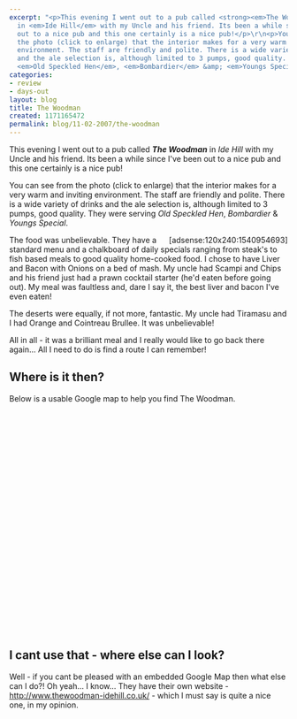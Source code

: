 ```yaml
---
excerpt: "<p>This evening I went out to a pub called <strong><em>The Woodman</em></strong>
  in <em>Ide Hill</em> with my Uncle and his friend. Its been a while since I've been
  out to a nice pub and this one certainly is a nice pub!</p>\r\n<p>You can see from
  the photo (click to enlarge) that the interior makes for a very warm and inviting
  environment. The staff are friendly and polite. There is a wide variety of drinks
  and the ale selection is, although limited to 3 pumps, good quality. They were serving
  <em>Old Speckled Hen</em>, <em>Bombardier</em> &amp; <em>Youngs Special</em>.</p>\r\n"
categories:
- review
- days-out
layout: blog
title: The Woodman
created: 1171165472
permalink: blog/11-02-2007/the-woodman
---
```

<p>This evening I went out to a pub called <strong><em>The Woodman</em></strong> in <em>Ide Hill</em> with my Uncle and his friend. Its been a while since I've been out to a nice pub and this one certainly is a nice pub!</p>
<p>You can see from the photo (click to enlarge) that the interior makes for a very warm and inviting environment. The staff are friendly and polite. There is a wide variety of drinks and the ale selection is, although limited to 3 pumps, good quality. They were serving <em>Old Speckled Hen</em>, <em>Bombardier</em> &amp; <em>Youngs Special</em>.</p>
<!--break-->
<div style="float: right;">[adsense:120x240:1540954693]</div>
<p>The food was unbelievable. They have a standard menu and a chalkboard of daily specials ranging from steak's to fish based meals to good quality home-cooked food. I chose to have Liver and Bacon with Onions on a bed of mash. My uncle had Scampi and Chips and his friend just had a prawn cocktail starter (he'd eaten before going out). My meal was faultless and, dare I say it, the best liver and bacon I've even eaten!</p>
<p>The deserts were equally, if not more, fantastic. My uncle had Tiramasu and I had Orange and Cointreau Brullee. It was unbelievable!</p>
<p>All in all - it was a brilliant meal and I really would like to go back there again&hellip; All I need to do is find a route I can remember!</p>
<h2>Where is it then?</h2>
<p>Below is a usable Google map to help you find The Woodman.</p>
<div id="map" style="height: 400px;">&nbsp;</div>
<script src="http://maps.google.com/maps?file=api&amp;v=2&amp;key=ABQIAAAA1yrsC5OjtDzhJGRkguI2ExStKX6DetkzD2BxodUbyvNSUbzabRQbDfEzrZyexIaHt-h3n8dbEi6yLw" type="text/javascript"></script> <script type="text/javascript">
//<![CDATA[
var map = null;
var marker = null;

function load() {
  if (GBrowserIsCompatible()) {
    var map = new GMap2(document.getElementById("map"));
    map.setCenter(new GLatLng(51.254384, 0.147152), 11);
    map.addControl(new GSmallMapControl());
    map.addControl(new GMapTypeControl());

    var point = new GLatLng(51.254384, 0.147152);
    var marker = new GMarker(point);
    GEvent.addListener(marker, "click", function() {
      marker.openInfoWindowHtml("The Woodman, Ide Hill");
    });

    map.addOverlay(marker);

  }
}
window.onload = load;
//]]>
</script>
<h2>I cant use that - where else can I look?</h2>
<p>Well - if you cant be pleased with an embedded Google Map then what else can I do?! Oh yeah&hellip; I know&hellip; They have their own website - <a href="http://www.thewoodman-idehill.co.uk/" title="The Woodman's homepage">http://www.thewoodman-idehill.co.uk/</a> - which I must say is quite a nice one, in my opinion.</p>
